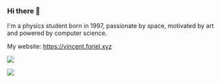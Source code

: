 ### Hi there 👋

I'm a physics student born in 1997, passionate by space, motivated by art and powered by computer science.

My website: https://vincent.foriel.xyz

![](https://github-readme-stats.vercel.app/api?username=LeiRoF&layout=compact&theme=react&count_private=true)

![](https://github-readme-stats.vercel.app/api/top-langs/?username=LeiRoF&layout=compact&theme=react&count_private=true&hide=HTML,GNUplot,Jupyter%20Notebook,TeX)
